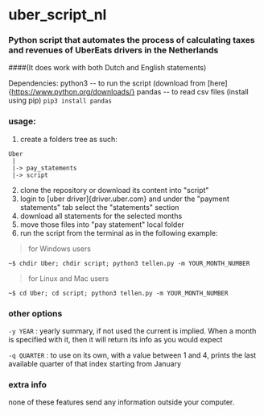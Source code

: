 # uber_script_nl
### Python script that automates the process of calculating taxes and revenues of UberEats drivers in the Netherlands

####(It does work with both Dutch and English statements)

Dependencies:
  python3 -- to run the script (download from [here]{https://www.python.org/downloads/}
    pandas -- to read csv files (install using pip)
    	`pip3 install pandas`

### usage:

  1. create a folders tree as such:

    Uber
     |
     |-> pay_statements
     |-> script

  2. clone the repository or download its content into "script"  
  3. login to [uber driver]{driver.uber.com} and under the "payment statements" tab select the "statements" section
  4. download all statements for the selected months
  5. move those files into "pay statement" local folder
  6. run the script from the terminal as in the following example:

  > for Windows users

  `~$ chdir Uber; chdir script; python3 tellen.py -m YOUR_MONTH_NUMBER`

  > for Linux and Mac users

  `~$ cd Uber; cd script; python3 tellen.py -m YOUR_MONTH_NUMBER`

### other options

`-y YEAR` :
yearly summary, if not used the current is implied. When a month is specified with it, then it will return its info as you would expect

`-q QUARTER` :
to use on its own, with a value between 1 and 4, prints the last available quarter of that index starting from January

### extra info

none of these features send any information outside your computer.
